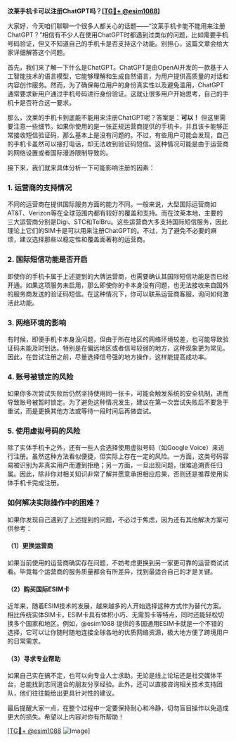 **汶莱手机卡可以注册ChatGPT吗？[[TG💪+ @esim1088](https://t.me/s/esim1088)]**

大家好，今天咱们聊聊一个很多人都关心的话题——“汶莱手机卡能不能用来注册ChatGPT？”相信有不少人在使用ChatGPT时都遇到过类似的问题，比如需要手机号码验证，但又不知道自己的手机卡是否支持这个功能。别担心，这篇文章会给大家详细解答这个问题。

首先，我们来了解一下什么是ChatGPT。ChatGPT是由OpenAI开发的一款基于人工智能技术的语言模型，它能够理解和生成自然语言，为用户提供高质量的对话和内容创作服务。然而，为了确保每位用户的身份真实性以及避免滥用，ChatGPT通常要求新用户通过手机号码进行身份验证。这就让很多用户开始思考，自己的手机卡是否符合这一要求。

那么，汶莱的手机卡到底能不能用来注册ChatGPT呢？答案是：**可以！** 但这里需要注意一些细节。如果你使用的是一张正规运营商提供的手机卡，并且该卡能够正常接收短信验证码，那么基本上是没有问题的。不过，有些用户可能会发现，自己的手机卡虽然可以接打电话，却无法收到验证码短信。这种情况可能是由于运营商的网络设置或者国际漫游限制导致的。

接下来，我们就来具体分析一下可能影响注册的因素：

### 1. **运营商的支持情况**
不同的运营商在提供国际服务方面的能力不同。一般来说，大型国际运营商如AT&T、Verizon等在全球范围内都有较好的覆盖和支持。而在汶莱本地，主要的三大运营商分别是Digi、STC和TelBru。这些运营商大多支持国际短信服务，因此理论上它们的SIM卡是可以用来注册ChatGPT的。不过，为了避免不必要的麻烦，建议选择那些以稳定性和覆盖面著称的运营商。

### 2. **国际短信功能是否开启**
即使你的手机卡属于上述提到的大牌运营商，也需要确认其国际短信功能是否已经开通。如果这项服务未启用，那么即使你的卡本身没有问题，也无法接收来自国外的服务商发送的验证码短信。在这种情况下，你可以联系运营商客服，询问如何激活此功能。

### 3. **网络环境的影响**
有时候，即便手机卡本身没问题，但由于所在地区的网络环境较差，也可能导致验证码未能及时到达。特别是在偏远地区或者信号较弱的地方，这种现象更为常见。因此，在尝试注册之前，尽量选择信号强的地方操作，这样能提高成功率。

### 4. **账号被锁定的风险**
如果你多次尝试失败后仍然坚持使用同一张卡，可能会触发系统的安全机制，进而导致账号被暂时锁定。为了避免这种情况发生，建议在第一次尝试失败后不要急于重试，而是更换其他方法或等待一段时间后再做尝试。

### 5. **使用虚拟号码的风险**
除了实体手机卡之外，还有一些人会选择使用虚拟号码（如Google Voice）来进行注册。虽然这种方法看似便捷，但实际上存在一定的风险。一方面，这类号码容易被识别为非真实用户而遭到拒绝；另一方面，一旦出现问题，很难追溯责任归属。因此，除非你对相关知识非常了解并愿意承担相应后果，否则还是推荐使用实体手机卡完成注册。

### 如何解决实际操作中的困难？
如果你发现自己遇到了上述提到的问题，不必过于焦虑，因为还有其他解决方案可供参考：

#### （1）更换运营商
如果当前使用的运营商确实存在问题，不妨考虑更换到另一家更可靠的运营商试试看。毕竟每个运营商的服务质量都会有所差异，找到最适合自己的才是关键。

#### （2）购买国际ESIM卡
近年来，随着ESIM技术的发展，越来越多的人开始选择这种方式作为替代方案。相比传统实体SIM卡，ESIM卡具有体积小巧、无需剪卡等特点，同时还能轻松切换多个国家和地区。例如，@esim1088 提供的多国通用ESIM卡就是一个不错的选择，它可以让你随时随地连接全球各地的优质网络资源，极大地方便了跨境用户的日常需求。

#### （3）寻求专业帮助
如果自己实在搞不定，也可以向专业人士求助。无论是线上论坛还是社交媒体平台，总能找到志同道合的朋友分享经验。此外，还可以直接咨询相关技术支持团队，他们往往能给出更具针对性的建议。

最后提醒大家一点，在整个过程中一定要保持耐心和冷静，切勿盲目操作以免造成更大的损失。希望以上内容对你有所帮助！

[[TG💪+ @esim1088](https://t.me/s/esim1088) ![Image](https://i.postimg.cc/4NQfJmqS/Snipaste-2025-05-13-00-14-12.png)]